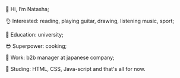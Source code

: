 💁 Hi, I’m Natasha;

👌 Interested: reading, playing guitar, drawing, listening music, sport;

💪 Education: university;

😎 Superpower: cooking;

👊 Work: b2b manager at japanese company;

😤 Studing: HTML, CSS, Java-script and that's all for now.

<!---
Nattyme/Nattyme is a ✨ special ✨ repository because its `README.md` (this file) appears on your GitHub profile.
You can click the Preview link to take a look at your changes.
--->
